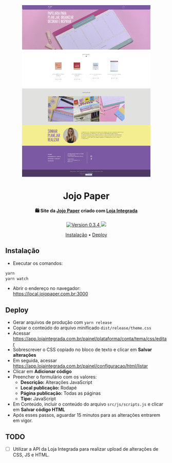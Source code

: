 <p align="center">
  <a href="https://jojopaper.com.br" target="_blank" rel="nofollow noopener">
    <img src="https://raw.githubusercontent.com/thiagobraga/jojopaper.com.br/master/src/images/screenshot.png" alt="Jojo Paper" width="400">
  </a>
</p>

<h1 align="center">Jojo Paper</h1>

<h4 align="center">
  🛍 Site da <a href="https://jojopaper.com.br" target="_blank" rel="nofollow noopener">Jojo Paper</a> criado com <a href="https://lojaintegrada.com.br" target="_blank" rel="nofollow noopener">Loja Integrada</a>
</h4>

<p align="center">
  <a href="https://jojopaper.com.br" target="_blank" rel="nofollow noopener">
    <img src="https://img.shields.io/badge/version-0.3.4-pink.svg" alt="Version 0.3.4">
  </a>
  <a href="https://www.paypal.com/cgi-bin/webscr?cmd=_donations&business=thibraga06%40gmail.com&item_name=Contribuir+para+o+desenvolvimento+de+projetos+open+source&currency_code=BRL&source=url" target="_blank" rel="nofollow noopener">
    <img src="https://img.shields.io/badge/donate-PayPal-green.svg">
  </a>
</p>

<p align="center">
  <a href="#instalacao">Instalação</a> •
  <a href="#deploy">Deploy</a>
</p>

## Instalação

- Executar os comandos:
``` sh
yarn
yarn watch
```
- Abrir o endereço no navegador:  
  https://local.jojopaper.com.br:3000

## Deploy

- Gerar arquivos de produção com `yarn release`
- Copiar o conteúdo do arquivo minificado `dist/release/theme.css`
- Acessar <a href="https://app.lojaintegrada.com.br/painel/plataforma/conta/tema/css/editar" target="_blank" rel="nofollow noopener">https://app.lojaintegrada.com.br/painel/plataforma/conta/tema/css/editar</a>
- Sobrescrever o CSS copiado no bloco de texto e clicar em **Salvar alterações**
- Em seguida, acessar <a href="https://app.lojaintegrada.com.br/painel/configuracao/html/listar" target="_blank" rel="nofollow noopener">https://app.lojaintegrada.com.br/painel/configuracao/html/listar</a>
- Clicar em **Adicionar código**
- Preencher o formulário com os valores:
  - **Descrição:** Alterações JavaScript
  - **Local publicação:** Rodapé
  - **Página publicação:** Todas as páginas
  - **Tipo:** JavaScript
- Em Conteúdo, incluir o conteúdo do arquivo `src/js/scripts.js` e clicar em **Salvar código HTML**
- Após esses passos, aguardar 15 minutos para as alterações entrarem em vigor.

## TODO

- [ ] Utilizar a API da Loja Integrada para realizar upload de alterações de CSS, JS e HTML.
